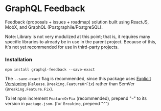 # GraphQL Feedback

Feedback (proposals + issues + roadmap) solution built using ReactJS, MobX, and GraphQL (Postgraphile/PostgreSQL).

Note: Library is not very modulized at this point; that is, it requires many specific libraries to already be in use in the parent project. Because of this, it's not yet recommended for use in third-party projects.

### Installation

```
npm install graphql-feedback --save-exact
```

The `--save-exact` flag is recommended, since this package uses [Explicit Versioning](https://medium.com/sapioit/why-having-3-numbers-in-the-version-name-is-bad-92fc1f6bc73c) (`Release.Breaking.FeatureOrFix`) rather than SemVer (`Breaking.Feature.Fix`).

To let npm increment `FeatureOrFix` (recommended), prepend "`~`" to its version in `package.json`. (for `Breaking`, prepend "`^`")
